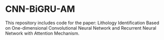 # CNN-BiGRU-AM
This repository includes code for the paper: Lithology Identification Based on One-dimensional Convolutional Neural Network and Recurrent Neural Network with Attention Mechanism.
